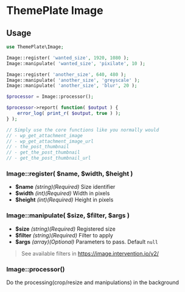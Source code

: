 # ThemePlate Image

## Usage

```php
use ThemePlate\Image;

Image::register( 'wanted_size', 1920, 1080 );
Image::manipulate( 'wanted_size', 'pixilate', 10 );

Image::register( 'another_size', 640, 480 );
Image::manipulate( 'another_size', 'greyscale' );
Image::manipulate( 'another_size', 'blur', 20 );

$processor = Image::processor();

$processor->report( function( $output ) {
	error_log( print_r( $output, true ) );
} );

// Simply use the core functions like you normally would
// - wp_get_attachment_image
// - wp_get_attachment_image_url
// - the_post_thumbnail
// - get_the_post_thumbnail
// - get_the_post_thumbnail_url
```

### Image::register( $name, $width, $height )

- **$name** *(string)(Required)* Size identifier
- **$width** *(int)(Required)* Width in pixels
- **$height** *(int)(Required)* Height in pixels

### Image::manipulate( $size, $filter, $args )

- **$size** *(string)(Required)* Registered size
- **$filter** *(string)(Required)* Filter to apply
- **$args** *(array)(Optional)* Parameters to pass. Default `null`

> See available filters in https://image.intervention.io/v2/

### Image::processor()

Do the processing(crop/resize and manipulations) in the background
